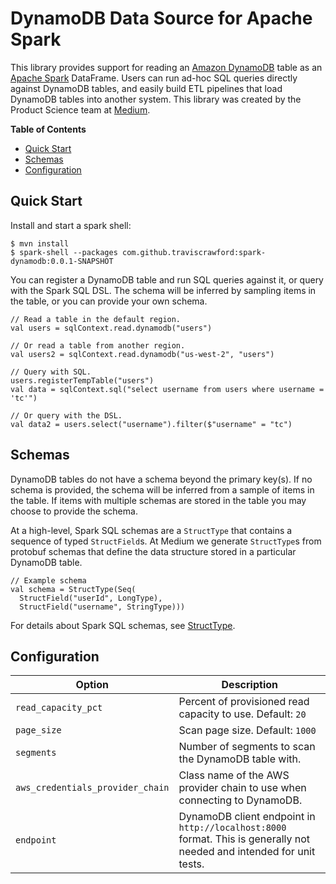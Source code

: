 # DynamoDB Data Source for Apache Spark

This library provides support for reading an [Amazon DynamoDB](https://aws.amazon.com/dynamodb/)
table as an [Apache Spark](https://spark.apache.org/) DataFrame. Users can run ad-hoc SQL
queries directly against DynamoDB tables, and easily build ETL pipelines that load
DynamoDB tables into another system. This library was created by the Product Science team
at [Medium](https://medium.com/).

<!-- START doctoc generated TOC please keep comment here to allow auto update -->
<!-- DON'T EDIT THIS SECTION, INSTEAD RE-RUN doctoc TO UPDATE -->
**Table of Contents**

- [Quick Start](#quick-start)
- [Schemas](#schemas)
- [Configuration](#configuration)

<!-- END doctoc generated TOC please keep comment here to allow auto update -->

## Quick Start

Install and start a spark shell:

```
$ mvn install
$ spark-shell --packages com.github.traviscrawford:spark-dynamodb:0.0.1-SNAPSHOT
```

You can register a DynamoDB table and run SQL queries against it, or query with the Spark SQL DSL.
The schema will be inferred by sampling items in the table, or you can provide your own schema.

```
// Read a table in the default region.
val users = sqlContext.read.dynamodb("users")

// Or read a table from another region.
val users2 = sqlContext.read.dynamodb("us-west-2", "users")

// Query with SQL.
users.registerTempTable("users")
val data = sqlContext.sql("select username from users where username = 'tc'")

// Or query with the DSL.
val data2 = users.select("username").filter($"username" = "tc")
```

## Schemas

DynamoDB tables do not have a schema beyond the primary key(s). If no schema is provided,
the schema will be inferred from a sample of items in the table. If items with multiple
schemas are stored in the table you may choose to provide the schema.

At a high-level, Spark SQL schemas are a `StructType` that contains a sequence of typed
`StructField`s. At Medium we generate `StructType`s from protobuf schemas that define the data
structure stored in a particular DynamoDB table.

```
// Example schema
val schema = StructType(Seq(
  StructField("userId", LongType),
  StructField("username", StringType)))
```

For details about Spark SQL schemas, see
[StructType](http://spark.apache.org/docs/latest/api/scala/index.html#org.apache.spark.sql.types.StructType).

## Configuration

| Option | Description |
| --- | --- |
| `read_capacity_pct` | Percent of provisioned read capacity to use. Default: `20` |
| `page_size` | Scan page size. Default: `1000` |
| `segments` | Number of segments to scan the DynamoDB table with. |
| `aws_credentials_provider_chain` | Class name of the AWS provider chain to use when connecting to DynamoDB. |
| `endpoint` | DynamoDB client endpoint in `http://localhost:8000` format. This is generally not needed and intended for unit tests. |
